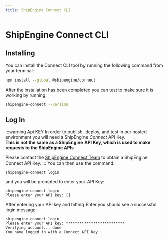 ```yaml
---
title: ShipEngine Connect CLI
---
```

# ShipEngine Connect CLI
## Installing
You can install the Connect CLI tool by running the following command from your terminal:

```bash
npm install --global @shipengine/connect
```

After the installation has been completed you can test to make sure it is working by running:
```bash
shipengine-connect --version
```

## Log In
:::warning Api KEY
In order to publish, deploy, and test in our hosted environment you will need
a ShipEngine _Connect_ API Key.<br/>
**This is not the same as a ShipEngine API Key, which is used to make requests
to the ShipEngine APIs** <br/>

Please contact the [ShipEngine Connect Team](mailto:connect@shipengine.com)
to obtain a ShipEngine Connect API Key.
:::
You can then use the command:

```
shipengine-connect login
```

and you will be prompted to enter your API Key:

```
shipengine-connect login
Please enter your API key: [] 
```

After entering your API key and hitting Enter you should see a successful login message:

```
shipengine-connect login
Please enter your API key: **************************
Verifying account... done
You have logged in with a Connect API key
```
